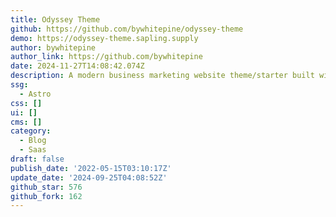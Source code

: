```yaml
---
title: Odyssey Theme
github: https://github.com/bywhitepine/odyssey-theme
demo: https://odyssey-theme.sapling.supply
author: bywhitepine
author_link: https://github.com/bywhitepine
date: 2024-11-27T14:08:42.074Z
description: A modern business marketing website theme/starter built with Astro 🚀
ssg:
  - Astro
css: []
ui: []
cms: []
category:
  - Blog
  - Saas
draft: false
publish_date: '2022-05-15T03:10:17Z'
update_date: '2024-09-25T04:08:52Z'
github_star: 576
github_fork: 162
---
```

